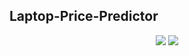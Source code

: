 ## Laptop-Price-Predictor

<p align="center">
  <img src= 'https://user-images.githubusercontent.com/76590161/154975191-d3314a07-83b1-4361-bd62-813766f79758.png'>
  <img src= 'https://user-images.githubusercontent.com/76590161/154975405-40cefcca-e79d-454e-8144-ba37470248ac.png'>
</p>
